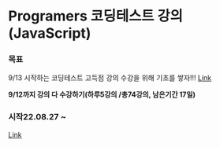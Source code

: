 # Programers 코딩테스트 강의(JavaScript)

### 목표

9/13 시작하는 코딩테스트 고득점 강의 수강을 위해 기초를 쌓자!!! [Link](https://school.programmers.co.kr/learn/courses/14676)

**9/12까지 강의 다 수강하기(하루5강의 /총74강의, 남은기간 17일)**

### 시작22.08.27 ~

[Link](https://school.programmers.co.kr/learn/courses/13213)
